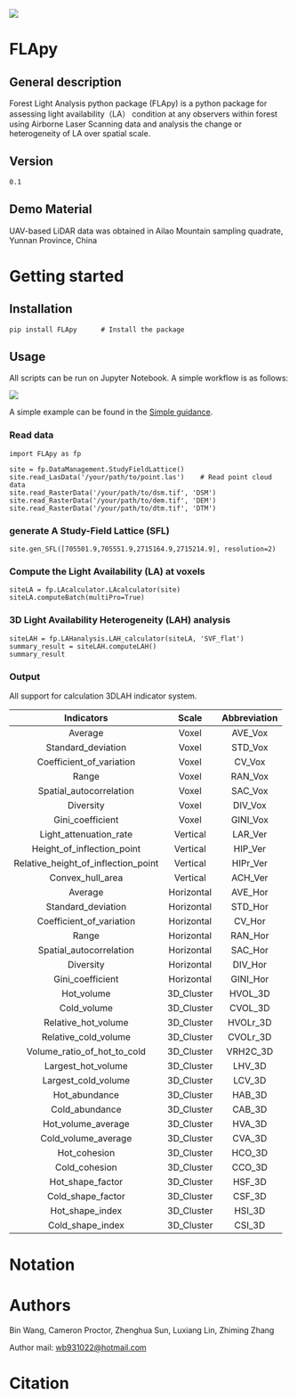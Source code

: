 ![](https://github.com/niB-gnaW/FLApy/blob/master/Pics/logo.png)
# FLApy 


## General description
Forest Light Analysis python package (FLApy) is a python package for assessing
light availability（LA） condition at any observers within forest using Airborne Laser
Scanning data and analysis the change or heterogeneity of LA over spatial scale.


## Version
`0.1`

## Demo Material
UAV-based LiDAR data was obtained in Ailao Mountain sampling quadrate, Yunnan Province, China

# Getting started
## Installation

```
pip install FLApy      # Install the package
```

## Usage
All scripts can be run on Jupyter Notebook. A simple workflow is as follows:

![](https://github.com/niB-gnaW/FLApy/blob/master/Pics/FLApy_workflow.png)

A simple example can be found in the [Simple guidance](https://github.com/niB-gnaW/FLApy/blob/master/examples/A_simple_guidance.ipynb).

### Read data
```
import FLApy as fp

site = fp.DataManagement.StudyFieldLattice()
site.read_LasData('/your/path/to/point.las')    # Read point cloud data
site.read_RasterData('/your/path/to/dsm.tif', 'DSM')
site.read_RasterData('/your/path/to/dem.tif', 'DEM')
site.read_RasterData('/your/path/to/dtm.tif', 'DTM')
```

### generate A Study-Field Lattice (SFL)
```
site.gen_SFL([705501.9,705551.9,2715164.9,2715214.9], resolution=2)
```

### Compute the Light Availability (LA) at voxels
```
siteLA = fp.LAcalculator.LAcalculator(site)
siteLA.computeBatch(multiPro=True)
```

### 3D Light Availability Heterogeneity (LAH) analysis
```
siteLAH = fp.LAHanalysis.LAH_calculator(siteLA, 'SVF_flat')
summary_result = siteLAH.computeLAH()
summary_result
```

### Output
All support for calculation 3DLAH indicator system.

|             Indicators              |   Scale    | Abbreviation |
|:-----------------------------------:|:----------:|:------------:|
|               Average               |   Voxel    |   AVE_Vox    |
|         Standard_deviation          |   Voxel    |   STD_Vox    |
|      Coefficient_of_variation       |   Voxel    |    CV_Vox    |
|                Range                |   Voxel    |   RAN_Vox    |
|       Spatial_autocorrelation       |   Voxel    |   SAC_Vox    |
|              Diversity              |   Voxel    |   DIV_Vox    |
|          Gini_coefficient           |   Voxel    |   GINI_Vox   |
|       Light_attenuation_rate        |  Vertical  |   LAR_Ver    |
|     Height_of_inflection_point      |  Vertical  |   HIP_Ver    |
| Relative_height_of_inflection_point |  Vertical  |   HIPr_Ver   |
|          Convex_hull_area           |  Vertical  |   ACH_Ver    |
|               Average               | Horizontal |   AVE_Hor    |
|         Standard_deviation          | Horizontal |   STD_Hor    |
|      Coefficient_of_variation       | Horizontal |    CV_Hor    |
|                Range                | Horizontal |   RAN_Hor    |
|       Spatial_autocorrelation       | Horizontal |   SAC_Hor    |
|              Diversity              | Horizontal |   DIV_Hor    |
|          Gini_coefficient           | Horizontal |   GINI_Hor   |
|             Hot_volume              | 3D_Cluster |   HVOL_3D    |
|             Cold_volume             | 3D_Cluster |   CVOL_3D    |
|         Relative_hot_volume         | 3D_Cluster |   HVOLr_3D   |
|        Relative_cold_volume         | 3D_Cluster |   CVOLr_3D   |
|     Volume_ratio_of_hot_to_cold     | 3D_Cluster |   VRH2C_3D   |
|         Largest_hot_volume          | 3D_Cluster |    LHV_3D    |
|         Largest_cold_volume         | 3D_Cluster |    LCV_3D    |
|            Hot_abundance            | 3D_Cluster |    HAB_3D    |
|           Cold_abundance            | 3D_Cluster |    CAB_3D    |
|         Hot_volume_average          | 3D_Cluster |    HVA_3D    |
|         Cold_volume_average         | 3D_Cluster |    CVA_3D    |
|            Hot_cohesion             | 3D_Cluster |    HCO_3D    |
|            Cold_cohesion            | 3D_Cluster |    CCO_3D    |
|          Hot_shape_factor           | 3D_Cluster |    HSF_3D    |
|          Cold_shape_factor          | 3D_Cluster |    CSF_3D    |
|           Hot_shape_index           | 3D_Cluster |    HSI_3D    |
|          Cold_shape_index           | 3D_Cluster |    CSI_3D    |


# Notation


# Authors
Bin Wang, Cameron Proctor, Zhenghua Sun, Luxiang Lin, Zhiming Zhang

Author mail: wb931022@hotmail.com

# Citation
